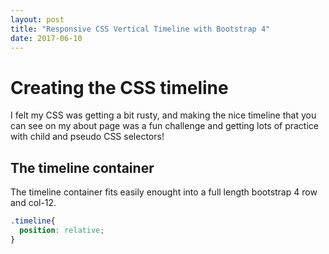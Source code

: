 ```yaml
---
layout: post
title: "Responsive CSS Vertical Timeline with Bootstrap 4"
date: 2017-06-10
---
```


# Creating the CSS timeline

I felt my CSS was getting a bit rusty, and making the nice timeline that you
can see on my about page was a fun challenge and getting lots of practice with
child and pseudo CSS selectors!

## The timeline container

The timeline container fits easily enought into a full length bootstrap 4 row and col-12.

```css
.timeline{
  position: relative;
}
```
